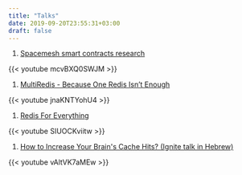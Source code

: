 ```yaml
---
title: "Talks"
date: 2019-09-20T23:55:31+03:00
draft: false
---
```


1. [Spacemesh smart contracts research][Spacemesh smart contracts research]

{{< youtube mcvBXQ0SWJM >}}
<br/>
1. [MultiRedis - Because One Redis Isn’t Enough][MultiRedis - Because One Redis Isn’t Enough]

{{< youtube jnaKNTYohU4 >}}
<br/>
1. [Redis For Everything][Redis For Everything]

{{< youtube SIUOCKviitw >}}
<br/>
1. [How to Increase Your Brain's Cache Hits? (Ignite talk in Hebrew)][How to Increase Your Brain's Cache Hits?]

{{< youtube vAltVK7aMEw >}}



[Spacemesh smart contracts research]: https://www.youtube.com/watch?v=mcvBXQ0SWJM
[MultiRedis - Because One Redis Isn’t Enough]: https://www.youtube.com/watch?v=jnaKNTYohU4
[Redis For Everything]: https://www.youtube.com/watch?v=SIUOCKviitw
[How to Increase Your Brain's Cache Hits?]: https://www.youtube.com/watch?v=vAltVK7aMEw
